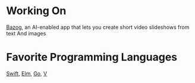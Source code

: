 # Working On
[Bazog](https://bazog.com/), an AI-enabled app that lets you create short video slideshows from text And images

# Favorite Programming Languages
[Swift](https://www.swift.org/), [Elm](https://elm-lang.org/), [Go](https://go.dev/), [V](https://vlang.io/)


